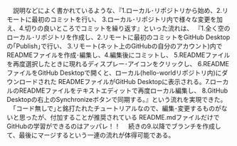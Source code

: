 　説明などによく書かれているような、『1.ローカル･リポジトリから始め、2.リモートに最初のコミットを行い、
3.ローカル･リポジトリ内で様々な変更を加え、4.切りの良いところでコミットを繰り返す』といった流れは、
『1.全く空のローカル･リポジトリを作成し、2.リモートに最初のコミットをGitHub Desktopの｢Publish｣で行い、
3.リモート(ネット上のGitHubの自分のアカウント)内でREADMEファイルを作成･編集し、4.編集後にコミットし、
5.READMEファイルを再度選択したときに現れるディスプレー･アイコンをクリックし、
6.READMEファイルをGitHub Desktopで開くと、ローカル(hello-worldリポジトリ内)にダウンロードされた
READMEファイルがGitHub Desktopに表示される。7.ローカルのREADMEファイルをテキストエディットで再度ローカル編集し、
8.GitHub Desktopの右上のSynchronizeボタンで同期する。』という流れを実現できた。
　｢コード無しで｣と銘打たれたチュートリアルなので、編集･変更するものがないと思ったが、付加することが推奨されている
README.mdファイルだけでGitHubの学習ができるのはアッパレ！！
　続きの9.以降でブランチを作成して、最後にマージするという一連の流れが体得可能である。